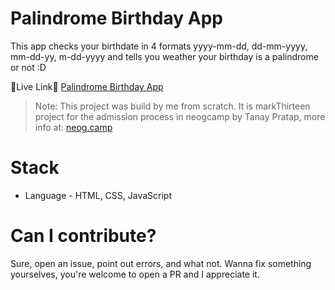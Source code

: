 # Palindrome Birthday App

This app checks your birthdate in 4 formats yyyy-mm-dd, dd-mm-yyyy, mm-dd-yy, m-dd-yyyy and tells you weather your birthday is a palindrome or not :D

🔗Live Link🔗 [Palindrome Birthday App](https://palindrome-birthday-webapp.netlify.app/)

> Note: This project was build by me from scratch. It is markThirteen project for the admission process in neogcamp by Tanay Pratap, more info at: [neog.camp](https://neog.camp)

# Stack

- Language - HTML, CSS, JavaScript

# Can I contribute?

Sure, open an issue, point out errors, and what not. Wanna fix something yourselves, you're welcome to open a PR and I appreciate it.
